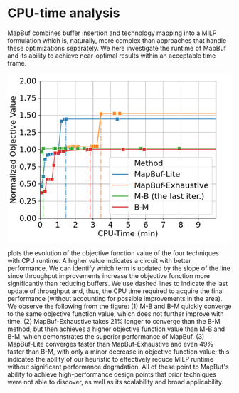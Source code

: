 CPU-time analysis
=================

MapBuf combines buffer insertion and technology mapping into a MILP formulation which is, naturally, more complex than approaches that handle these optimizations separately. We here investigate the runtime of MapBuf and its ability to achieve near-optimal results within an acceptable time frame. 

![](../../Figures/runtime_v9.png)

plots the evolution of the objective function value of the four techniques with CPU runtime.  A higher value indicates a circuit with better performance. We can identify which term is updated by the slope of the line since throughput improvements increase the objective function more significantly than reducing buffers. We use dashed lines to indicate the last update of throughput and, thus, the CPU time required to acquire the final performance (without accounting for possible improvements in the area). We observe the following from the figure: (1) M-B and B-M quickly converge to the same objective function value, which does not further improve with time. (2) MapBuf-Exhaustive takes 21% longer to converge than the B-M method, but then achieves a higher objective function value than M-B and B-M, which demonstrates the superior performance of MapBuf. (3) MapBuf-Lite converges faster than MapBuf-Exhaustive and even 49% faster than B-M, with only a minor decrease in objective function value; this indicates the ability of our heuristic to effectively reduce MILP runtime without significant performance degradation. All of these point to MapBuf's ability to achieve high-performance design points that prior techniques were not able to discover, as well as its scalability and broad applicability. 
